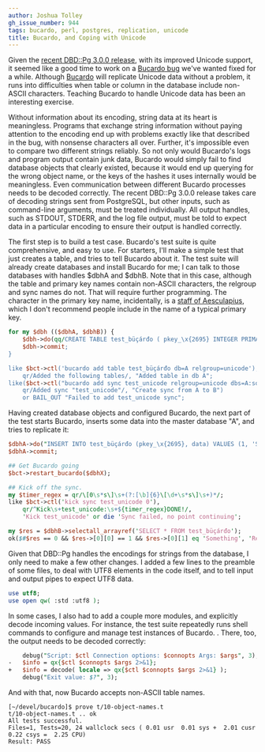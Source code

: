 ```yaml
---
author: Joshua Tolley
gh_issue_number: 944
tags: bucardo, perl, postgres, replication, unicode
title: Bucardo, and Coping with Unicode
---
```




Given the [recent DBD::Pg 3.0.0 release](http://blog.endpoint.com/2014/02/dbdpg-utf-8-perl-postgresql.html), with its improved Unicode support, it seemed like a good time to work on a [Bucardo bug](https://github.com/bucardo/bucardo/issues/47) we've wanted fixed for a while. Although [Bucardo](http://www.bucardo.org) will replicate Unicode data without a problem, it runs into difficulties when table or column in the database include non-ASCII characters. Teaching Bucardo to handle Unicode data has been an interesting exercise.

Without information about its encoding, string data at its heart is meaningless. Programs that exchange string information without paying attention to the encoding end up with problems exactly like that described in the bug, with nonsense characters all over. Further, it's impossible even to compare two different strings reliably. So not only would Bucardo's logs and program output contain junk data, Bucardo would simply fail to find database objects that clearly existed, because it would end up querying for the wrong object name, or the keys of the hashes it uses internally would be meaningless. Even communication between different Bucardo processes needs to be decoded correctly. The recent DBD::Pg 3.0.0 release takes care of decoding strings sent from PostgreSQL, but other inputs, such as command-line arguments, must be treated individually. All output handles, such as STDOUT, STDERR, and the log file output, must be told to expect data in a particular encoding to ensure their output is handled correctly.

The first step is to build a test case. Bucardo's test suite is quite comprehensive, and easy to use. For starters, I'll make a simple test that just creates a table, and tries to tell Bucardo about it. The test suite will already create databases and install Bucardo for me; I can talk to those databases with handles $dbhA and $dbhB. Note that in this case, although the table and primary key names contain non-ASCII characters, the relgroup and sync names do not. That will require further programming. The character in the primary key name, incidentally, is a [staff of Aesculapius](https://en.wikipedia.org/wiki/Rod_of_Asclepius), which I don't recommend people include in the name of a typical primary key.

```perl
for my $dbh (($dbhA, $dbhB)) {
    $dbh->do(qq/CREATE TABLE test_büçárđo ( pkey_\x{2695} INTEGER PRIMARY KEY, data TEXT );/);
    $dbh->commit;
}

like $bct->ctl('bucardo add table test_büçárđo db=A relgroup=unicode'),
    qr/Added the following tables/, "Added table in db A";
like($bct->ctl("bucardo add sync test_unicode relgroup=unicode dbs=A:source,B:target"),
    qr/Added sync "test_unicode"/, "Create sync from A to B")
    or BAIL_OUT "Failed to add test_unicode sync";
```

Having created database objects and configured Bucardo, the next part of the test starts Bucardo, inserts some data into the master database "A", and tries to replicate it:

```perl
$dbhA->do("INSERT INTO test_büçárđo (pkey_\x{2695}, data) VALUES (1, 'Something')");
$dbhA->commit;

## Get Bucardo going
$bct->restart_bucardo($dbhX);

## Kick off the sync.
my $timer_regex = qr/\[0\s*s\]\s+(?:[\b]{6}\[\d+\s*s\]\s+)*/;
like $bct->ctl('kick sync test_unicode 0'),
    qr/^Kick\s+test_unicode:\s+${timer_regex}DONE!/,
    'Kick test_unicode' or die 'Sync failed, no point continuing';

my $res = $dbhB->selectall_arrayref('SELECT * FROM test_büçárđo');
ok($#$res == 0 && $res->[0][0] == 1 && $res->[0][1] eq 'Something', 'Replication worked');
```

Given that DBD::Pg handles the encodings for strings from the database, I only need to make a few other changes. I added a few lines to the preamble of some files, to deal with UTF8 elements in the code itself, and to tell input and output pipes to expect UTF8 data.

```perl
use utf8;
use open qw( :std :utf8 );
```

In some cases, I also had to add a couple more modules, and explicitly decode incoming values. For instance, the test suite repeatedly runs shell commands to configure and manage test instances of Bucardo. . There, too, the output needs to be decoded correctly:

```perl
    debug("Script: $ctl Connection options: $connopts Args: $args", 3);
-   $info = qx{$ctl $connopts $args 2>&1};
+   $info = decode( locale => qx{$ctl $connopts $args 2>&1} );
    debug("Exit value: $?", 3);
```

And with that, now Bucardo accepts non-ASCII table names.

```nohighlight
[~/devel/bucardo]$ prove t/10-object-names.t 
t/10-object-names.t .. ok     
All tests successful.
Files=1, Tests=20, 24 wallclock secs ( 0.01 usr  0.01 sys +  2.01 cusr  0.22 csys =  2.25 CPU)
Result: PASS
```

